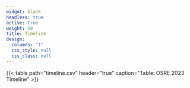 ```yaml
---
widget: blank
headless: true
active: true
weight: 50
title: Timeline
design:
  columns: "1"
  css_style: null
  css_class: null
---
```


{{< table path="timeline.csv" header="true" caption="Table: OSRE 2023 Timeline" >}}